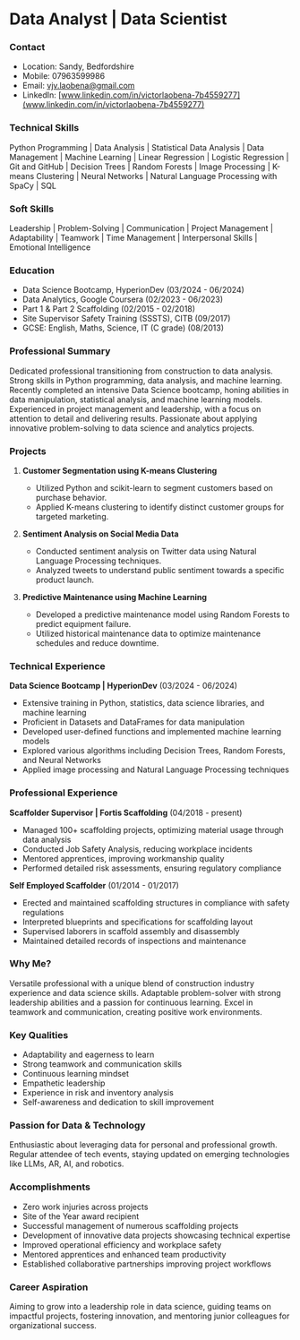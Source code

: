 # Data Analyst | Data Scientist 

### Contact
- Location: Sandy, Bedfordshire
- Mobile: 07963599986
- Email: vjv.laobena@gmail.com
- LinkedIn: [www.linkedin.com/in/victorlaobena-7b4559277](www.linkedin.com/in/victorlaobena-7b4559277)

### Technical Skills
Python Programming | Data Analysis | Statistical Data Analysis | Data Management | Machine Learning | Linear Regression | Logistic Regression | Git and GitHub | Decision Trees | Random Forests | Image Processing | K-means Clustering | Neural Networks | Natural Language Processing with SpaCy | SQL

### Soft Skills
Leadership | Problem-Solving | Communication | Project Management | Adaptability | Teamwork | Time Management | Interpersonal Skills | Emotional Intelligence

### Education
- Data Science Bootcamp, HyperionDev (03/2024 - 06/2024)
- Data Analytics, Google Coursera (02/2023 - 06/2023)
- Part 1 & Part 2 Scaffolding (02/2015 - 02/2018)
- Site Supervisor Safety Training (SSSTS), CITB (09/2017)
- GCSE: English, Maths, Science, IT (C grade) (08/2013)

### Professional Summary
Dedicated professional transitioning from construction to data analysis. Strong skills in Python programming, data analysis, and machine learning. Recently completed an intensive Data Science bootcamp, honing abilities in data manipulation, statistical analysis, and machine learning models. Experienced in project management and leadership, with a focus on attention to detail and delivering results. Passionate about applying innovative problem-solving to data science and analytics projects.

### Projects
1. **Customer Segmentation using K-means Clustering**
   - Utilized Python and scikit-learn to segment customers based on purchase behavior.
   - Applied K-means clustering to identify distinct customer groups for targeted marketing.

2. **Sentiment Analysis on Social Media Data**
   - Conducted sentiment analysis on Twitter data using Natural Language Processing techniques.
   - Analyzed tweets to understand public sentiment towards a specific product launch.

3. **Predictive Maintenance using Machine Learning**
   - Developed a predictive maintenance model using Random Forests to predict equipment failure.
   - Utilized historical maintenance data to optimize maintenance schedules and reduce downtime.

### Technical Experience
**Data Science Bootcamp | HyperionDev** (03/2024 - 06/2024)
- Extensive training in Python, statistics, data science libraries, and machine learning
- Proficient in Datasets and DataFrames for data manipulation
- Developed user-defined functions and implemented machine learning models
- Explored various algorithms including Decision Trees, Random Forests, and Neural Networks
- Applied image processing and Natural Language Processing techniques

### Professional Experience
**Scaffolder Supervisor | Fortis Scaffolding** (04/2018 - present)
- Managed 100+ scaffolding projects, optimizing material usage through data analysis
- Conducted Job Safety Analysis, reducing workplace incidents
- Mentored apprentices, improving workmanship quality
- Performed detailed risk assessments, ensuring regulatory compliance

**Self Employed Scaffolder** (01/2014 - 01/2017)
- Erected and maintained scaffolding structures in compliance with safety regulations
- Interpreted blueprints and specifications for scaffolding layout
- Supervised laborers in scaffold assembly and disassembly
- Maintained detailed records of inspections and maintenance

### Why Me?
Versatile professional with a unique blend of construction industry experience and data science skills. Adaptable problem-solver with strong leadership abilities and a passion for continuous learning. Excel in teamwork and communication, creating positive work environments.

### Key Qualities
- Adaptability and eagerness to learn
- Strong teamwork and communication skills
- Continuous learning mindset
- Empathetic leadership
- Experience in risk and inventory analysis
- Self-awareness and dedication to skill improvement

### Passion for Data & Technology
Enthusiastic about leveraging data for personal and professional growth. Regular attendee of tech events, staying updated on emerging technologies like LLMs, AR, AI, and robotics.

### Accomplishments
- Zero work injuries across projects
- Site of the Year award recipient
- Successful management of numerous scaffolding projects
- Development of innovative data projects showcasing technical expertise
- Improved operational efficiency and workplace safety
- Mentored apprentices and enhanced team productivity
- Established collaborative partnerships improving project workflows

### Career Aspiration
Aiming to grow into a leadership role in data science, guiding teams on impactful projects, fostering innovation, and mentoring junior colleagues for organizational success.

